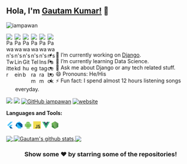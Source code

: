## Hola, I'm [Gautam Kumar!](https://gk-engineer.herokuapp.com/) 👋

<p align="left"> <img src="https://komarev.com/ghpvc/?username=iampawan&label=Views&color=blue&style=plastic" alt="iampawan" /> </p>

<a href="https://twitter.com/GautamK41526845">
  <img align="left" alt="Pawan's Twitter" width="22px" src="https://cdn.jsdelivr.net/npm/simple-icons@v3/icons/twitter.svg" />
</a>
<a href="https://www.linkedin.com/in/gautam-kumar-3b328b18b/">
  <img align="left" alt="Pawan's Linkdein" width="22px" src="https://cdn.jsdelivr.net/npm/simple-icons@v3/icons/linkedin.svg" />
</a>
<a href="https://github.com/GK-SVG">
  <img align="left" alt="Pawan's Github" width="22px" src="https://cdn.jsdelivr.net/npm/simple-icons@v3/icons/github.svg" />
</a>
<a href="https://web.telegram.org/#/im">
  <img align="left" alt="Pawan's Telegram" width="22px" src="https://cdn.jsdelivr.net/npm/simple-icons@v3/icons/telegram.svg" />
</a>
<a href="https://www.instagram.com/gkdevloper9116/">
  <img align="left" alt="Pawan's Instagram" width="22px" src="https://cdn.jsdelivr.net/npm/simple-icons@v3/icons/instagram.svg" />
</a>
<a href="https://www.facebook.com/profile.php?id=100050134031510">
  <img align="left" alt="Pawan's Facebook" width="22px" src="https://cdn.jsdelivr.net/npm/simple-icons@v3/icons/facebook.svg" />
</a>
<br/>
<br/>



- 🔭 I’m currently working on [Django](https://www.djangoproject.com/).
- 🌱 I’m currently learning Data Science.
- 💬 Ask me about Django or any tech related stuff.
- 😄 Pronouns: He/His
- ⚡ Fun fact: I spend almost 12 hours listening songs everyday.

[<img src="https://img.shields.io/badge/twitter-%231DA1F2.svg?&style=for-the-badge&logo=twitter&logoColor=white" />](https://twitter.com/ashu7sharma) [<img src="https://img.shields.io/badge/linkedin-%230077B5.svg?&style=for-the-badge&logo=linkedin&logoColor=white" />](https://www.linkedin.com/in/ashusharma7/)
[![GitHub iampawan](https://img.shields.io/github/followers/iampawan?label=follow&style=social)](https://github.com/iampawan)
[![website](https://img.shields.io/badge/PortfolioWebsite-pawan.live-2648ff?style=flat-square&logo=google-chrome)](https://pawan.live/)


**Languages and Tools:**  

<code><img height="20" src="https://raw.githubusercontent.com/github/explore/80688e429a7d4ef2fca1e82350fe8e3517d3494d/topics/flutter/flutter.png"></code>
<code><img height="20" src="https://raw.githubusercontent.com/github/explore/80688e429a7d4ef2fca1e82350fe8e3517d3494d/topics/dart/dart.png"></code>
<code><img height="20" src="https://raw.githubusercontent.com/github/explore/80688e429a7d4ef2fca1e82350fe8e3517d3494d/topics/android/android.png"></code>
<code><img height="20" src="https://raw.githubusercontent.com/github/explore/80688e429a7d4ef2fca1e82350fe8e3517d3494d/topics/javascript/javascript.png"></code>
<code><img height="20" src="https://raw.githubusercontent.com/github/explore/80688e429a7d4ef2fca1e82350fe8e3517d3494d/topics/vue/vue.png"></code>
<code><img height="20" src="https://raw.githubusercontent.com/github/explore/80688e429a7d4ef2fca1e82350fe8e3517d3494d/topics/nodejs/nodejs.png"></code>    

<a href="https://github.com/gk-svg">
  <img align="center" src="https://github-readme-stats.vercel.app/api/top-langs/?username=gk-svg&theme=dark&hide_langs_below=1" />
</a>
<a href="https://github.com/gk-svg">
 <img align="center" src="https://github-readme-stats.vercel.app/api?username=gk-svg&show_icons=true&theme=dracula&line_height=27" alt="Gautam's github stats"/>
</a>
<a href="https://github.com/gk-svg/shell_video">
  <img align="center" src="https://github-readme-stats.vercel.app/api/pin/?username=gk-svg&repo=shell_video&theme=dark" />
</a>


<div align="center">

### Show some ❤️ by starring some of the repositories!

</div>

